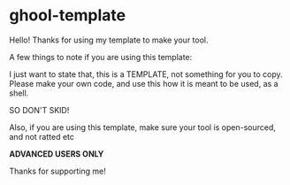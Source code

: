 # ghool-template
Hello! Thanks for using my template to make your tool.

A few things to note if you are using this template:

I just want to state that, this is a TEMPLATE, not something for you to copy.
Please make your own code, and use this how it is meant to be used, as a shell.

SO DON'T SKID!

Also, if you are using this template, make sure your tool is open-sourced, and not ratted etc

**ADVANCED USERS ONLY**

Thanks for supporting me!
